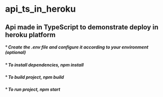 # api_ts_in_heroku

<div> <h2> Api made in TypeScript to demonstrate deploy in heroku platform </h2> </div>
<div> <h5> ° Create the .env file and configure it according to your environment (optional) </h5> </div>
<div> <h5> ° To install dependencies, npm install </h5> </div>
<div> <h5> ° To build project, npm build </h5> </div>
<div> <h5> ° To run project, npm start </h5> </div>